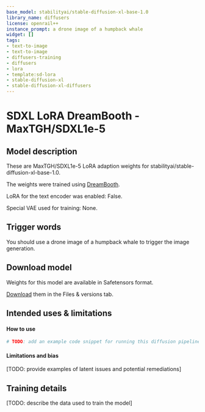 ```yaml
---
base_model: stabilityai/stable-diffusion-xl-base-1.0
library_name: diffusers
license: openrail++
instance_prompt: a drone image of a humpback whale
widget: []
tags:
- text-to-image
- text-to-image
- diffusers-training
- diffusers
- lora
- template:sd-lora
- stable-diffusion-xl
- stable-diffusion-xl-diffusers
---
```


<!-- This model card has been generated automatically according to the information the training script had access to. You
should probably proofread and complete it, then remove this comment. -->


# SDXL LoRA DreamBooth - MaxTGH/SDXL1e-5

<Gallery />

## Model description

These are MaxTGH/SDXL1e-5 LoRA adaption weights for stabilityai/stable-diffusion-xl-base-1.0.

The weights were trained  using [DreamBooth](https://dreambooth.github.io/).

LoRA for the text encoder was enabled: False.

Special VAE used for training: None.

## Trigger words

You should use a drone image of a humpback whale to trigger the image generation.

## Download model

Weights for this model are available in Safetensors format.

[Download](MaxTGH/SDXL1e-5/tree/main) them in the Files & versions tab.



## Intended uses & limitations

#### How to use

```python
# TODO: add an example code snippet for running this diffusion pipeline
```

#### Limitations and bias

[TODO: provide examples of latent issues and potential remediations]

## Training details

[TODO: describe the data used to train the model]